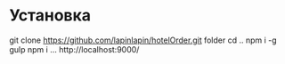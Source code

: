 # Установка

git clone https://github.com/lapinlapin/hotelOrder.git folder
cd ..
npm i -g gulp
npm i
...
http://localhost:9000/

